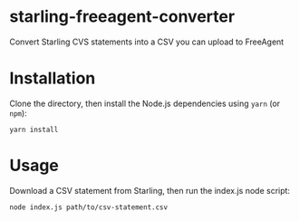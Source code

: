 # starling-freeagent-converter
Convert Starling CVS statements into a CSV you can upload to FreeAgent

# Installation

Clone the directory, then install the Node.js dependencies using `yarn` (or `npm`):

```
yarn install
```

# Usage

Download a CSV statement from Starling, then run the index.js node script:

```
node index.js path/to/csv-statement.csv
```
